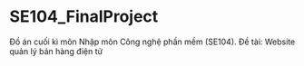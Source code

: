 # SE104_FinalProject
Đồ án cuối kì môn Nhập môn Công nghệ phần mềm (SE104).  Đề tài: Website quản lý bán hàng điện tử 
